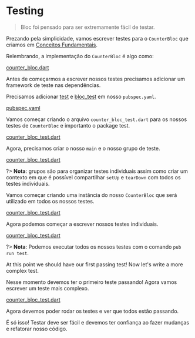 # Testing

> Bloc foi pensado para ser extremamente fácil de testar.

Prezando pela simplicidade, vamos escrever testes para o `CounterBloc` que criamos em [Conceitos Fundamentais](coreconcepts.md).

Relembrando, a implementação do `CounterBloc` é algo como:

[counter_bloc.dart](../_snippets/testing/counter_bloc.dart.md ':include')

Antes de começarmos a escrever nossos testes precisamos adicionar um framework de teste nas dependências.

Precisamos adicionar [test](https://pub.dev/packages/test) e [bloc_test](https://pub.dev/packages/bloc_test) em nosso `pubspec.yaml`.

[pubspec.yaml](../_snippets/testing/pubspec.yaml.md ':include')

Vamos começar criando o arquivo `counter_bloc_test.dart` para os nossos testes de `CounterBloc` e importanto o package test.

[counter_bloc_test.dart](../_snippets/testing/counter_bloc_test_imports.dart.md ':include')

Agora, precisamos criar o nosso `main` e o nosso grupo de teste.

[counter_bloc_test.dart](../_snippets/testing/counter_bloc_test_main.dart.md ':include')

?> **Nota**: grupos são para organizar testes individuais assim como criar um contexto em que é possível compartilhar `setUp` e `tearDown` com todos os testes individuais.

Vamos começar criando uma instância do nosso `CounterBloc` que será utilizado em todos os nossos testes.

[counter_bloc_test.dart](../_snippets/testing/counter_bloc_test_setup.dart.md ':include')

Agora podemos começar a escrever nossos testes individuais.

[counter_bloc_test.dart](../_snippets/testing/counter_bloc_test_initial_state.dart.md ':include')

?> **Nota**: Podemos executar todos os nossos testes com o comando `pub run test`.

At this point we should have our first passing test! Now let's write a more complex test.

Nesse momento devemos ter o primeiro teste passando! Agora vamos escrever um teste mais complexo.

[counter_bloc_test.dart](../_snippets/testing/counter_bloc_test_bloc_test.dart.md ':include')

Agora devemos poder rodar os testes e ver que todos estão passando.

É só isso! Testar deve ser fácil e devemos ter confiança ao fazer mudanças e refatorar nosso código.
